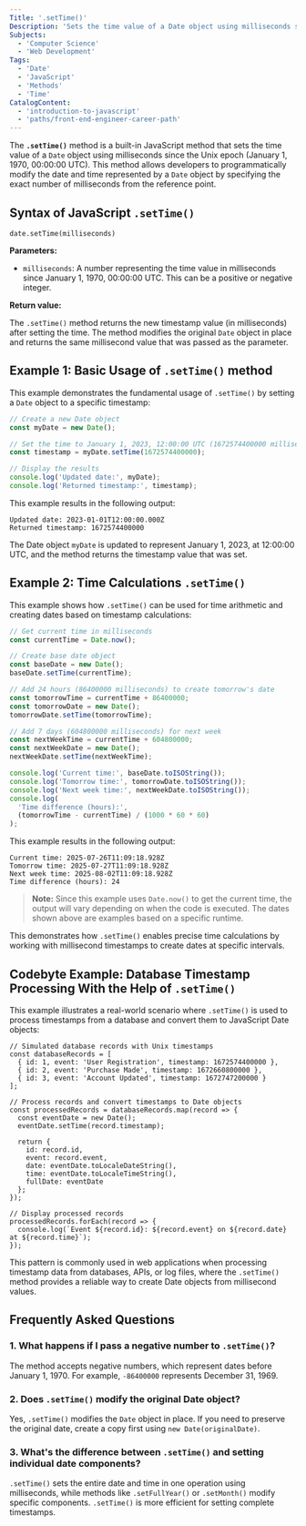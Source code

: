 ```yaml
---
Title: '.setTime()'
Description: 'Sets the time value of a Date object using milliseconds since January 1, 1970 UTC'
Subjects:
  - 'Computer Science'
  - 'Web Development'
Tags:
  - 'Date'
  - 'JavaScript'
  - 'Methods'
  - 'Time'
CatalogContent:
  - 'introduction-to-javascript'
  - 'paths/front-end-engineer-career-path'
---
```


The **`.setTime()`** method is a built-in JavaScript method that sets the time value of a `Date` object using milliseconds since the Unix epoch (January 1, 1970, 00:00:00 UTC). This method allows developers to programmatically modify the date and time represented by a `Date` object by specifying the exact number of milliseconds from the reference point.

## Syntax of JavaScript `.setTime()`

```pseudo
date.setTime(milliseconds)
```

**Parameters:**

- `milliseconds`: A number representing the time value in milliseconds since January 1, 1970, 00:00:00 UTC. This can be a positive or negative integer.

**Return value:**

The `.setTime()` method returns the new timestamp value (in milliseconds) after setting the time. The method modifies the original `Date` object in place and returns the same millisecond value that was passed as the parameter.

## Example 1: Basic Usage of `.setTime()` method

This example demonstrates the fundamental usage of `.setTime()` by setting a `Date` object to a specific timestamp:

```js
// Create a new Date object
const myDate = new Date();

// Set the time to January 1, 2023, 12:00:00 UTC (1672574400000 milliseconds)
const timestamp = myDate.setTime(1672574400000);

// Display the results
console.log('Updated date:', myDate);
console.log('Returned timestamp:', timestamp);
```

This example results in the following output:

```shell
Updated date: 2023-01-01T12:00:00.000Z
Returned timestamp: 1672574400000
```

The Date object `myDate` is updated to represent January 1, 2023, at 12:00:00 UTC, and the method returns the timestamp value that was set.

## Example 2: Time Calculations `.setTime()`

This example shows how `.setTime()` can be used for time arithmetic and creating dates based on timestamp calculations:

```js
// Get current time in milliseconds
const currentTime = Date.now();

// Create base date object
const baseDate = new Date();
baseDate.setTime(currentTime);

// Add 24 hours (86400000 milliseconds) to create tomorrow's date
const tomorrowTime = currentTime + 86400000;
const tomorrowDate = new Date();
tomorrowDate.setTime(tomorrowTime);

// Add 7 days (604800000 milliseconds) for next week
const nextWeekTime = currentTime + 604800000;
const nextWeekDate = new Date();
nextWeekDate.setTime(nextWeekTime);

console.log('Current time:', baseDate.toISOString());
console.log('Tomorrow time:', tomorrowDate.toISOString());
console.log('Next week time:', nextWeekDate.toISOString());
console.log(
  'Time difference (hours):',
  (tomorrowTime - currentTime) / (1000 * 60 * 60)
);
```

This example results in the following output:

```shell
Current time: 2025-07-26T11:09:18.928Z
Tomorrow time: 2025-07-27T11:09:18.928Z
Next week time: 2025-08-02T11:09:18.928Z
Time difference (hours): 24
```

> **Note:** Since this example uses `Date.now()` to get the current time, the output will vary depending on when the code is executed. The dates shown above are examples based on a specific runtime.

This demonstrates how `.setTime()` enables precise time calculations by working with millisecond timestamps to create dates at specific intervals.

## Codebyte Example: Database Timestamp Processing With the Help of `.setTime()`

This example illustrates a real-world scenario where `.setTime()` is used to process timestamps from a database and convert them to JavaScript Date objects:

```codebyte/javascript
// Simulated database records with Unix timestamps
const databaseRecords = [
  { id: 1, event: 'User Registration', timestamp: 1672574400000 },
  { id: 2, event: 'Purchase Made', timestamp: 1672660800000 },
  { id: 3, event: 'Account Updated', timestamp: 1672747200000 }
];

// Process records and convert timestamps to Date objects
const processedRecords = databaseRecords.map(record => {
  const eventDate = new Date();
  eventDate.setTime(record.timestamp);

  return {
    id: record.id,
    event: record.event,
    date: eventDate.toLocaleDateString(),
    time: eventDate.toLocaleTimeString(),
    fullDate: eventDate
  };
});

// Display processed records
processedRecords.forEach(record => {
  console.log(`Event ${record.id}: ${record.event} on ${record.date} at ${record.time}`);
});
```

This pattern is commonly used in web applications when processing timestamp data from databases, APIs, or log files, where the `.setTime()` method provides a reliable way to create Date objects from millisecond values.

## Frequently Asked Questions

### 1. What happens if I pass a negative number to `.setTime()`?

The method accepts negative numbers, which represent dates before January 1, 1970. For example, `-86400000` represents December 31, 1969.

### 2. Does `.setTime()` modify the original Date object?

Yes, `.setTime()` modifies the `Date` object in place. If you need to preserve the original date, create a copy first using `new Date(originalDate)`.

### 3. What's the difference between `.setTime()` and setting individual date components?

`.setTime()` sets the entire date and time in one operation using milliseconds, while methods like `.setFullYear()` or `.setMonth()` modify specific components. `.setTime()` is more efficient for setting complete timestamps.

